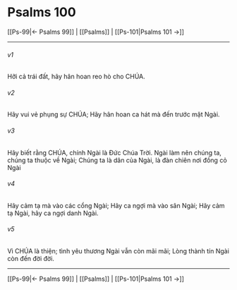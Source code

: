 # Psalms 100

[[Ps-99|← Psalms 99]] | [[Psalms]] | [[Ps-101|Psalms 101 →]]
***



###### v1 
Hỡi cả trái đất, hãy hân hoan reo hò cho CHÚA. 

###### v2 
Hãy vui vẻ phụng sự CHÚA; Hãy hân hoan ca hát mà đến trước mặt Ngài. 

###### v3 
Hãy biết rằng CHÚA, chính Ngài là Đức Chúa Trời. Ngài làm nên chúng ta, chúng ta thuộc về Ngài; Chúng ta là dân của Ngài, là đàn chiên nơi đồng cỏ Ngài 

###### v4 
Hãy cảm tạ mà vào các cổng Ngài; Hãy ca ngợi mà vào sân Ngài; Hãy cảm tạ Ngài, hãy ca ngợi danh Ngài. 

###### v5 
Vì CHÚA là thiện; tình yêu thương Ngài vẫn còn mãi mãi; Lòng thành tín Ngài còn đến đời đời.

***
[[Ps-99|← Psalms 99]] | [[Psalms]] | [[Ps-101|Psalms 101 →]]
